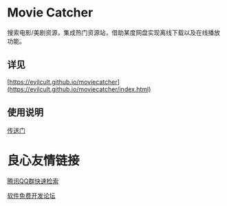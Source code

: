 # Movie Catcher
搜索电影/美剧资源，集成热门资源站，借助某度网盘实现离线下载以及在线播放功能。

## 详见
[https://evilcult.github.io/moviecatcher](https://evilcult.github.io/moviecatcher/index.html)

## 使用说明
[传送门](https://github.com/EvilCult/moviecatcher/wiki/Application-Guide)



 # 良心友情链接

[腾讯QQ群快速检索](http://u.720life.cn/s/8cf73f7c)

[软件免费开发论坛](http://u.720life.cn/s/bbb01dc0)
